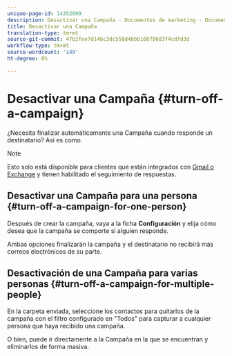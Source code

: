 ```yaml
---
unique-page-id: 14352609
description: Desactivar una Campaña - Documentos de marketing - Documentación del producto
title: Desactivar una Campaña
translation-type: tm+mt
source-git-commit: 47b2fee7d146c3dc558d4bbb10070683f4cdfd3d
workflow-type: tm+mt
source-wordcount: '149'
ht-degree: 0%

---
```



# Desactivar una Campaña {#turn-off-a-campaign}

¿Necesita finalizar automáticamente una Campaña cuando responde un destinatario? Así es como.

>[!NOTE]
>
>Esto solo está disponible para clientes que están integrados con [Gmail o Exchange](https://toutapp.com/next#settings/email-tracking) y tienen habilitado el seguimiento de respuestas.

## Desactivar una Campaña para una persona {#turn-off-a-campaign-for-one-person}

Después de crear la campaña, vaya a la ficha **Configuración** y elija cómo desea que la campaña se comporte si alguien responde.

Ambas opciones finalizarán la campaña y el destinatario no recibirá más correos electrónicos de su parte.

## Desactivación de una Campaña para varias personas {#turn-off-a-campaign-for-multiple-people}

En la carpeta enviada, seleccione los contactos para quitarlos de la campaña con el filtro configurado en &quot;Todos&quot; para capturar a cualquier persona que haya recibido una campaña.

O bien, puede ir directamente a la Campaña en la que se encuentran y eliminarlos de forma masiva.
